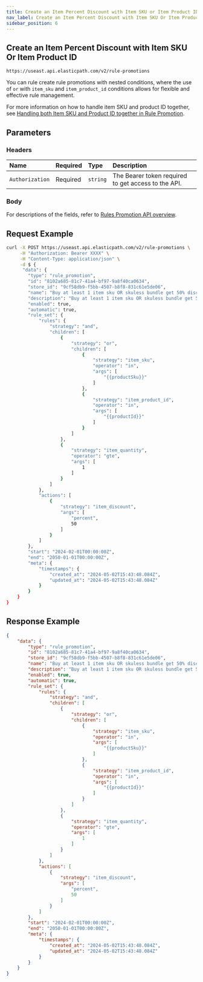 ```yaml
---
title: Create an Item Percent Discount with Item SKU or Item Product ID
nav_label: Create an Item Percent Discount with Item SKU Or Item Product ID
sidebar_position: 6
---
```


## Create an Item Percent Discount with Item SKU Or Item Product ID


```http
https://useast.api.elasticpath.com/v2/rule-promotions
```
You can rule create rule promotions with nested conditions, where the use of `or` with `item_sku` and `item_product_id` conditions allows for flexible and effective rule management. 

For more information on how to handle item SKU and product ID together, see [Handling both Item SKU and Product ID together in Rule Promotion](/docs/commerce-cloud/rule-promotions/overview#handling-both-item-sku-and-product-id-together-in-rule-promotion).

## Parameters

### Headers

| Name            | Required | Type     | Description                          |
|:----------------|:---------|:---------|:-------------------------------------|
| `Authorization` | Required | `string` | The Bearer token required to get access to the API. |

### Body

For descriptions of the fields, refer to [Rules Promotion API overview](/docs/commerce-cloud/rule-promotions/rule-promotions-api/rule-promotions-api-overview).


## Request Example

```bash
curl -X POST https://useast.api.elasticpath.com/v2/rule-promotions \
     -H "Authorization: Bearer XXXX" \
     -H "Content-Type: application/json" \
     -d $ {
      "data": {
        "type": "rule_promotion",
        "id": "8102a685-81c7-41a4-bf97-9a8f40ca0634",
        "store_id": "9cf58db9-f5bb-4507-b8f8-831c61e5de06",
        "name": "Buy at least 1 item sku OR skuless bundle get 50% discount",
        "description": "Buy at least 1 item sku OR skuless bundle get 50% discount",
        "enabled": true,
        "automatic": true,
        "rule_set": {
            "rules": {
                "strategy": "and",
                "children": [
                    {
                        "strategy": "or",
                        "children": [
                            {
                                "strategy": "item_sku",
                                "operator": "in",
                                "args": [
                                    "{{productSku}}"
                                ]
                            },
                            {
                                "strategy": "item_product_id",
                                "operator": "in",
                                "args": [
                                    "{{productId}}"
                                ]
                            }
                        ]
                    },
                    {
                        "strategy": "item_quantity",
                        "operator": "gte",
                        "args": [
                            1
                        ]
                    }
                ]
            },
            "actions": [
                {
                    "strategy": "item_discount",
                    "args": [
                        "percent",
                        50
                    ]
                }
            ]
        },
        "start": "2024-02-01T00:00:00Z",
        "end": "2050-01-01T00:00:00Z",
        "meta": {
            "timestamps": {
                "created_at": "2024-05-02T15:43:48.084Z",
                "updated_at": "2024-05-02T15:43:48.084Z"
            }
        }
    }
}
```

## Response Example

```json
{
    "data": {
        "type": "rule_promotion",
        "id": "8102a685-81c7-41a4-bf97-9a8f40ca0634",
        "store_id": "9cf58db9-f5bb-4507-b8f8-831c61e5de06",
        "name": "Buy at least 1 item sku OR skuless bundle get 50% discount",
        "description": "Buy at least 1 item sku OR skuless bundle get 50% discount",
        "enabled": true,
        "automatic": true,
        "rule_set": {
            "rules": {
                "strategy": "and",
                "children": [
                    {
                        "strategy": "or",
                        "children": [
                            {
                                "strategy": "item_sku",
                                "operator": "in",
                                "args": [
                                    "{{productSku}}"
                                ]
                            },
                            {
                                "strategy": "item_product_id",
                                "operator": "in",
                                "args": [
                                    "{{productId}}"
                                ]
                            }
                        ]
                    },
                    {
                        "strategy": "item_quantity",
                        "operator": "gte",
                        "args": [
                            1
                        ]
                    }
                ]
            },
            "actions": [
                {
                    "strategy": "item_discount",
                    "args": [
                        "percent",
                        50
                    ]
                }
            ]
        },
        "start": "2024-02-01T00:00:00Z",
        "end": "2050-01-01T00:00:00Z",
        "meta": {
            "timestamps": {
                "created_at": "2024-05-02T15:43:48.084Z",
                "updated_at": "2024-05-02T15:43:48.084Z"
            }
        }
    }
}
```